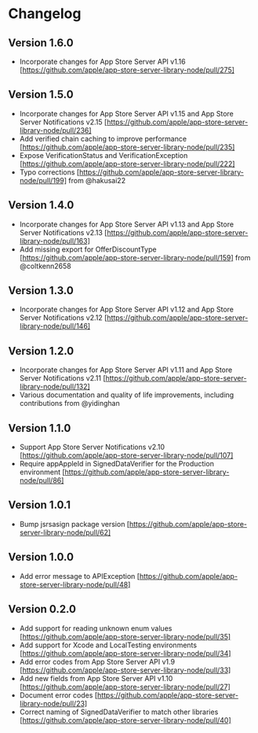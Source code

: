 # Changelog

## Version 1.6.0
- Incorporate changes for App Store Server API v1.16 [https://github.com/apple/app-store-server-library-node/pull/275]

## Version 1.5.0
- Incorporate changes for App Store Server API v1.15 and App Store Server Notifications v2.15 [https://github.com/apple/app-store-server-library-node/pull/236]
- Add verified chain caching to improve performance [https://github.com/apple/app-store-server-library-node/pull/235]
- Expose VerificationStatus and VerificationException [https://github.com/apple/app-store-server-library-node/pull/222]
- Typo corrections [https://github.com/apple/app-store-server-library-node/pull/199] from @hakusai22

## Version 1.4.0
- Incorporate changes for App Store Server API v1.13 and App Store Server Notifications v2.13 [https://github.com/apple/app-store-server-library-node/pull/163]
- Add missing export for OfferDiscountType [https://github.com/apple/app-store-server-library-node/pull/159] from @coltkenn2658

## Version 1.3.0
- Incorporate changes for App Store Server API v1.12 and App Store Server Notifications v2.12 [https://github.com/apple/app-store-server-library-node/pull/146]

## Version 1.2.0
- Incorporate changes for App Store Server API v1.11 and App Store Server Notifications v2.11 [https://github.com/apple/app-store-server-library-node/pull/132]
- Various documentation and quality of life improvements, including contributions from @yidinghan

## Version 1.1.0
- Support App Store Server Notifications v2.10 [https://github.com/apple/app-store-server-library-node/pull/107]
- Require appAppleId in SignedDataVerifier for the Production environment [https://github.com/apple/app-store-server-library-node/pull/86]

## Version 1.0.1
- Bump jsrsasign package version [https://github.com/apple/app-store-server-library-node/pull/62]

## Version 1.0.0
- Add error message to APIException [https://github.com/apple/app-store-server-library-node/pull/48]

## Version 0.2.0
- Add support for reading unknown enum values [https://github.com/apple/app-store-server-library-node/pull/35]
- Add support for Xcode and LocalTesting environments [https://github.com/apple/app-store-server-library-node/pull/34]
- Add error codes from App Store Server API v1.9 [https://github.com/apple/app-store-server-library-node/pull/33]
- Add new fields from App Store Server API v1.10 [https://github.com/apple/app-store-server-library-node/pull/27]
- Document error codes [https://github.com/apple/app-store-server-library-node/pull/23]
- Correct naming of SignedDataVerifier to match other libraries [https://github.com/apple/app-store-server-library-node/pull/40]
